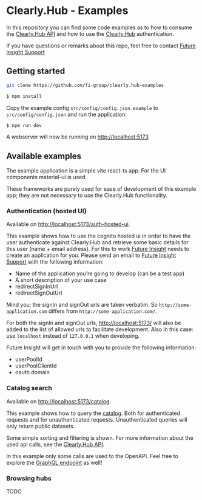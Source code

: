 # Clearly.Hub - Examples
In this repository you can find some code examples as to how to consume the [Clearly.Hub API](https://hub.clearly.app/api/docs) and how to use the [Clearly.Hub](https://hub.clearly.app) authentication.

If you have questions or remarks about this repo, feel free to contact [Future Insight Support](mailto:support@futureinsight.nl)

## Getting started
```sh
git clone https://github.com/fi-group/clearly.hub-examples

$ npm install
```

Copy the example config `src/config/config.json.example` to `src/config/config.json` and run the application:
```sh
$ npm run dev
```

A webserver will now be running on [http://localhost:5173](http://localhost:5173)

## Available examples
The example application is a simple vite react-ts app. For the UI components material-ui is used.

These frameworks are purely used for ease of development of this example app; they are not necessary to use the Clearly.Hub functionality.

### Authentication (hosted UI)
Available on [http://localhost:5173/auth-hosted-ui](http://localhost:5173/auth-hosted-ui).

This example shows how to use the cognito hosted ui in order to have the user authenticate against Clearly.Hub and retrieve some basic details for this user (name + email address). For this to work [Future Insight](https://www.futureinsight.nl) needs to create an application for you. Please send an email to [Future Insight Support](mailto:support@futureinsight.nl) with the following information:
- Name of the application you're going to develop (can be a test app)
- A short description of your use case
- redirectSignInUrl
- redirectSignOutUrl

Mind you; the signIn and signOut urls are taken verbatim. So `http://some-application.com` differs from `http://some-application.com/`.

For both the signIn and signOut urls, [http://localhost:5173/](http://localhost:5173/) will also be added to the list of allowed urls to facilitate development. Also in this case: use `localhost` instead of `127.0.0.1` when developing.

Future Insight will get in touch with you to provide the following information:
- userPoolId
- userPoolClientId
- oauth domain

### Catalog search
Available on [http://localhost:5173/catalog](http://localhost:5173/catalog).

This example shows how to query the [catalog](https://hub.clearly.app/datasets). Both for authenticated requests and for unauthenticated requests. Unauthenticated queries will only return public datasets.

Some simple sorting and filtering is shown. For more information about the used api calls, see the [Clearly.Hub API](https://hub.clearly.app/api/docs).

In this example only some calls are used to the OpenAPI. Feel free to explore the [GraphQL endpoint](https://hub.clearly.app/docs) as well!

### Browsing hubs
TODO
